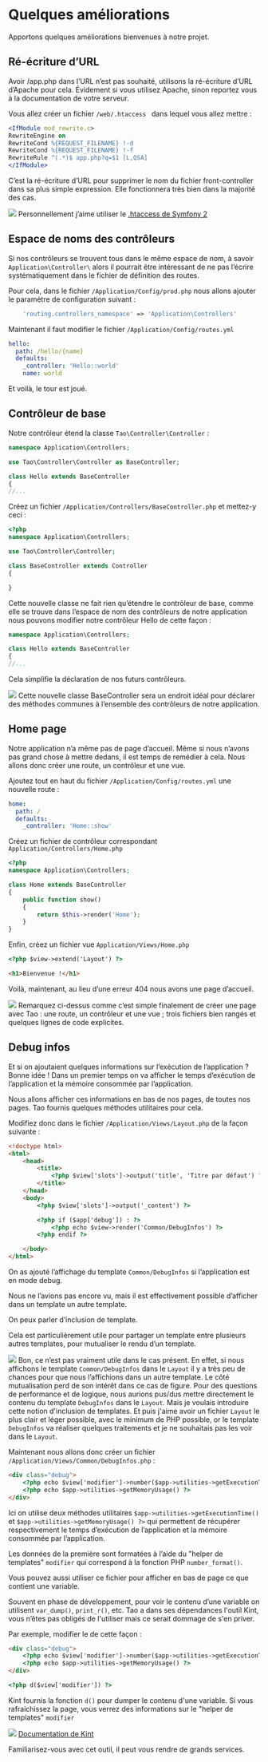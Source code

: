 # Quelques améliorations

Apportons quelques améliorations bienvenues à notre projet.

## Ré-écriture d’URL

Avoir /app.php dans l’URL n’est pas souhaité, utilisons la ré-écriture d’URL d’Apache pour cela. Évidement si vous utilisez Apache, sinon reportez vous à la documentation de votre serveur.

Vous allez créer un fichier `/web/.htaccess ` dans lequel vous allez mettre :
```apache
<IfModule mod_rewrite.c>
RewriteEngine on
RewriteCond %{REQUEST_FILENAME} !-d
RewriteCond %{REQUEST_FILENAME} !-f
RewriteRule ^(.*)$ app.php?q=$1 [L,QSA]
</IfModule>
```

C’est la ré-écriture d’URL pour supprimer le nom du fichier front-controller dans sa plus simple expression.
 Elle fonctionnera très bien dans la majorité des cas.

![](https://raw.githubusercontent.com/forxer/tao-tuto/master/book/assets/dialog-information.png) Personnellement j’aime utiliser le [.htaccess de Symfony 2](https://raw.githubusercontent.com/symfony/symfony-standard/master/web/.htaccess)

## Espace de noms des contrôleurs

Si nos contrôleurs se trouvent tous dans le même espace de nom, à savoir `Application\Controller\` alors il pourrait être intéressant de ne pas l’écrire systématiquement dans le fichier de définition des routes.

Pour cela, dans le fichier `/Application/Config/prod.php` nous allons ajouter le paramètre de configuration suivant :

```php
	'routing.controllers_namespace' => 'Application\Controllers'
```

Maintenant il faut modifier le fichier `/Application/Config/routes.yml`

```yaml
hello:
  path: /hello/{name}
  defaults:
    _controller: 'Hello::world'
    name: world
```

Et voilà, le tour est joué.

## Contrôleur de base

Notre contrôleur étend la classe `Tao\Controller\Controller` :

```php
namespace Application\Controllers;

use Tao\Controller\Controller as BaseController;

class Hello extends BaseController
{
//...
```

Créez un fichier `/Application/Controllers/BaseController.php` et mettez-y ceci :

```php
<?php
namespace Application\Controllers;

use Tao\Controller\Controller;

class BaseController extends Controller
{

}
```

Cette nouvelle classe ne fait rien qu’étendre le contrôleur de base, comme elle se trouve dans l’espace de nom des contrôleurs de notre application nous pouvons modifier notre contrôleur Hello de cette façon :

```php
namespace Application\Controllers;

class Hello extends BaseController
{
//...
```

Cela simplifie la déclaration de nos futurs contrôleurs.

![](https://raw.githubusercontent.com/forxer/tao-tuto/master/book/assets/dialog-information.png) Cette nouvelle classe BaseController sera un endroit idéal pour déclarer des méthodes communes à l’ensemble des contrôleurs de notre application.

## Home page

Notre application n’a même pas de page d’accueil. Même si nous n’avons pas grand chose à mettre dedans, il est temps de remédier à cela. Nous allons donc créer une route, un contrôleur et une vue.

Ajoutez tout en haut du fichier `/Application/Config/routes.yml` une nouvelle route :

```yml
home:
  path: /
  defaults:
    _controller: 'Home::show'
```

Créez un fichier de contrôleur correspondant `Application/Controllers/Home.php`

```php
<?php
namespace Application\Controllers;

class Home extends BaseController
{
    public function show()
    {
        return $this->render('Home');
    }
}
```

Enfin, créez un fichier vue `Application/Views/Home.php`

```html
<?php $view->extend('Layout') ?>

<h1>Bienvenue !</h1>

```

Voilà, maintenant, au lieu d’une erreur 404 nous avons une page d’accueil.

![](https://raw.githubusercontent.com/forxer/tao-tuto/master/book/assets/dialog-information.png) Remarquez ci-dessus comme c’est simple finalement de créer une page avec Tao : une route, un contrôleur et une vue ; trois fichiers bien rangés et quelques lignes de code explicites.

## Debug infos

Et si on ajoutaient quelques informations sur l’exécution de l’application ? Bonne idée ! Dans un premier temps on va afficher le temps d’exécution de l’application et la mémoire consommée par l’application.

Nous allons afficher ces informations en bas de nos pages, de toutes nos pages. Tao fournis quelques méthodes utilitaires pour cela.

Modifiez donc dans le fichier `/Application/Views/Layout.php` de la façon suivante :

```html
<!doctype html>
<html>
	<head>
		<title>
			<?php $view['slots']->output('title', 'Titre par défaut') ?>
		</title>
	</head>
	<body>
		<?php $view['slots']->output('_content') ?>

		<?php if ($app['debug']) : ?>
			<?php echo $view->render('Common/DebugInfos') ?>
		<?php endif ?>

	</body>
</html>
```

On as ajouté l’affichage du template `Common/DebugInfos` si l’application est en mode debug.

Nous ne l’avions pas encore vu, mais il est effectivement possible d’afficher dans un template un autre template.

On peux parler d’inclusion de template.

Cela est particulièrement utile pour partager un template entre plusieurs autres templates, pour mutualiser le rendu d’un template.

![](https://raw.githubusercontent.com/forxer/tao-tuto/master/book/assets/dialog-information.png) Bon, ce n’est pas vraiment utile dans le cas présent. En effet, si nous affichons le template `Common/DebugInfos` dans le `Layout` il y a très peu de chances pour que nous l’affichions dans un autre template. Le côté mutualisation perd de son intérêt dans ce cas de figure. Pour des questions de performance et de logique, nous aurions pus/dus mettre directement le contenu du template `DebugInfos` dans le `Layout`. Mais je voulais introduire cette notion d'inclusion de templates. Et puis j'aime avoir un fichier `Layout` le plus clair et léger possible, avec le minimum de PHP possible, or le template `DebugInfos` va réaliser quelques traitements et je ne souhaitais pas les voir dans le `Layout`.

Maintenant nous allons donc créer un fichier `/Application/Views/Common/DebugInfos.php` :

```html
<div class="debug">
	<?php echo $view['modifier']->number($app->utilities->getExecutionTime(), 4) ?> s -
	<?php echo $app->utilities->getMemoryUsage() ?>
</div>
```

Ici on utilise deux méthodes utilitaires `$app->utilities->getExecutionTime()` et `$app->utilities->getMemoryUsage() ?>` qui permettent de récupérer respectivement le temps d’exécution de l’application et la mémoire consommée par l’application.

Les données de la première sont formatées à l’aide du "helper de templates" `modifier` qui correspond à la fonction PHP `number_format()`.

Vous pouvez aussi utiliser ce fichier pour afficher en bas de page ce que contient une variable.

Souvent en phase de développement, pour voir le contenu d’une variable on utilisent `var_dump()`, `print_r()`, etc. Tao a dans ses dépendances l'outil Kint, vous n’êtes pas obligés de l'utiliser mais ce serait dommage de s'en priver.

Par exemple, modifier le de cette façon :

```html
<div class="debug">
	<?php echo $view['modifier']->number($app->utilities->getExecutionTime(), 4) ?> s -
	<?php echo $app->utilities->getMemoryUsage() ?>
</div>

<?php d($view['modifier']) ?>

```

Kint fournis la fonction `d()` pour dumper le contenu d'une variable. Si vous rafraichissez la page, vous verrez des informations sur le "helper de templates" `modifier`

![](https://raw.githubusercontent.com/forxer/tao-tuto/master/book/assets/text-html.png) [Documentation de Kint](http://raveren.github.io/kint/)

Familiarisez-vous avec cet outil, il peut vous rendre de grands services.

